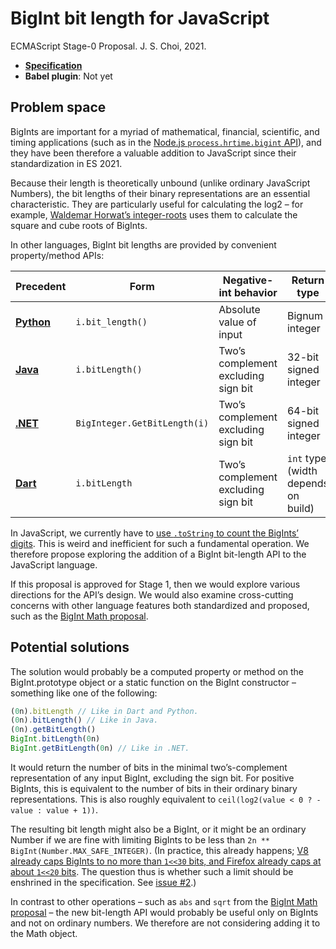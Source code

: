 # BigInt bit length for JavaScript
ECMAScript Stage-0 Proposal. J. S. Choi, 2021.

* **[Specification][]**
* **Babel plugin**: Not yet

[specification]: http://jschoi.org/21/es-bigint-math/

## Problem space
BigInts are important for a myriad of
mathematical, financial, scientific, and timing applications
(such as in the [Node.js `process.hrtime.bigint` API][hrtime]),
and they have been therefore a valuable addition to JavaScript
since their standardization in ES 2021.

[hrtime]: https://nodejs.org/api/process.html#process_process_hrtime_bigint

Because their length is theoretically unbound (unlike ordinary JavaScript
Numbers), the bit lengths of their binary representations are an essential
characteristic. They are particularly useful for calculating the log2 – for
example, [Waldemar Horwat’s integer-roots][] uses them to calculate the square
and cube roots of BigInts.

In other languages, BigInt bit lengths are provided by convenient
property/method APIs:

| Precedent      | Form                         | Negative-int behavior               | Return type                         |
| -------------- | ---------------------------- | ----------------------------------- | ----------------------------------- |
| **[Python][]** | `i.bit_length()`             | Absolute value of input             | Bignum integer                      |
| **[Java][]**   | `i.bitLength()`              | Two’s complement excluding sign bit | 32-bit signed integer               |
| **[.NET][]**   | `BigInteger.GetBitLength(i)` | Two’s complement excluding sign bit | 64-bit signed integer               |
| **[Dart][]**   | `i.bitLength`                | Two’s complement excluding sign bit | `int` type (width depends on build) |

[Python]: https://docs.python.org/3/library/stdtypes.html#int.bit_length
[Java]: https://docs.oracle.com/en/java/javase/18/docs/api/java.base/java/math/BigInteger.html#bitLength()
[.NET]: https://docs.microsoft.com/en-us/dotnet/api/system.numerics.biginteger.getbitlength?view=net-6.0#system-numerics-biginteger-getbitlength
[Dart]: https://api.dart.dev/stable/2.17.6/dart-core/BigInt/bitLength.html

In JavaScript, we currently have to [use `.toString` to count the BigInts’
digits][toString]. This is weird and inefficient for such a fundamental
operation. We therefore propose exploring the addition of a BigInt bit-length
API to the JavaScript language.

[toString]: https://stackoverflow.com/questions/54758130/how-to-obtain-the-amount-of-bits-of-a-bigint

If this proposal is approved for Stage 1, then we would explore various
directions for the API’s design. We would also examine cross-cutting concerns
with other language features both standardized and proposed, such as the
[BigInt Math proposal][].

## Potential solutions
The solution would probably be a computed property or method on the
BigInt.prototype object or a static function on the BigInt constructor –
something like one of the following:

```js
(0n).bitLength // Like in Dart and Python.
(0n).bitLength() // Like in Java.
(0n).getBitLength()
BigInt.bitLength(0n)
BigInt.getBitLength(0n) // Like in .NET.
```

It would return the number of bits in the minimal two’s-complement
representation of any input BigInt, excluding the sign bit. For positive
BigInts, this is equivalent to the number of bits in their ordinary binary
representations. This is also roughly equivalent to `ceil(log2(value < 0 ?
-value : value + 1))`.

The resulting bit length might also be a BigInt, or it might be an ordinary
Number if we are fine with limiting BigInts to be less than `2n **
BigInt(Number.MAX_SAFE_INTEGER)`. (In practice, this already happens; [V8
already caps BigInts to no more than `1<<30` bits, and Firefox already caps at
about `1<<20` bits][already capped]. The question thus is whether such a limit
should be enshrined in the specification. See [issue #2][].)

[Waldemar Horwat’s integer-roots]: https://github.com/waldemarhorwat/integer-roots

In contrast to other operations – such as `abs` and `sqrt` from the [BigInt
Math proposal][] – the new bit-length API would probably be useful only on
BigInts and not on ordinary numbers. We therefore are not considering adding it
to the Math object.

[BigInt Math proposal]: https://github.com/tc39/proposal-bigint-math
[already capped]: https://github.com/tc39/proposal-bigint-math/issues/21#issuecomment-1180917488
[issue #2]: https://github.com/js-choi/proposal-bigint-bit-length/issues/2
